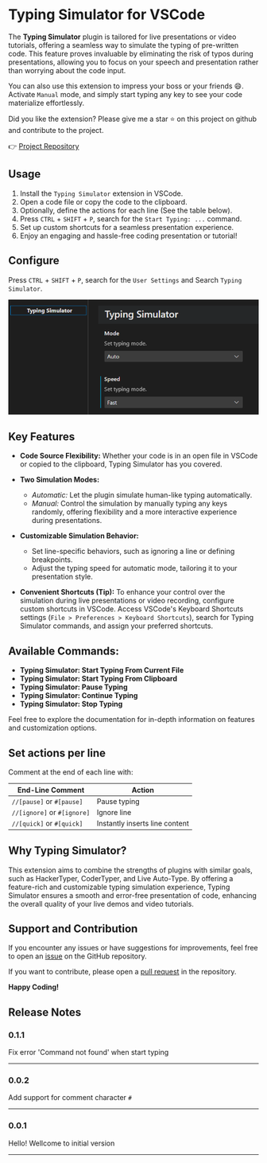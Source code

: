# Typing Simulator for VSCode

The **Typing Simulator** plugin is tailored for live presentations or video tutorials, offering a seamless way to simulate the typing of pre-written code. This feature proves invaluable by eliminating the risk of typos during presentations, allowing you to focus on your speech and presentation rather than worrying about the code input.

You can also use this extension to impress your boss or your friends 😄. Activate `Manual` mode, and simply start typing any key to see your code materialize effortlessly.

Did you like the extension? Please give me a star ⭐ on this project on github and contribute to the project.

👉 [Project Repository](https://github.com/marcosgomesneto/typing-simulator)

## Usage

1. Install the `Typing Simulator` extension in VSCode.
2. Open a code file or copy the code to the clipboard.
3. Optionally, define the actions for each line (See the table below).
4. Press `CTRL` + `SHIFT` + `P`, search for the `Start Typing: ...` command.
5. Set up custom shortcuts for a seamless presentation experience.
6. Enjoy an engaging and hassle-free coding presentation or tutorial!

## Configure

Press `CTRL` + `SHIFT` + `P`, search for the `User Settings` and Search `Typing Simulator`.

![screenshot](https://raw.githubusercontent.com/marcosgomesneto/typing-simulator/main/resources/configuration.png)

## Key Features

- **Code Source Flexibility:** Whether your code is in an open file in VSCode or copied to the clipboard, Typing Simulator has you covered.

- **Two Simulation Modes:**

  - _Automatic:_ Let the plugin simulate human-like typing automatically.
  - _Manual:_ Control the simulation by manually typing any keys randomly, offering flexibility and a more interactive experience during presentations.

- **Customizable Simulation Behavior:**

  - Set line-specific behaviors, such as ignoring a line or defining breakpoints.
  - Adjust the typing speed for automatic mode, tailoring it to your presentation style.

- **Convenient Shortcuts (Tip):** To enhance your control over the simulation during live presentations or video recording, configure custom shortcuts in VSCode. Access VSCode's Keyboard Shortcuts settings (`File > Preferences > Keyboard Shortcuts`), search for Typing Simulator commands, and assign your preferred shortcuts.

## Available Commands:

- **Typing Simulator: Start Typing From Current File**
- **Typing Simulator: Start Typing From Clipboard**
- **Typing Simulator: Pause Typing**
- **Typing Simulator: Continue Typing**
- **Typing Simulator: Stop Typing**

Feel free to explore the documentation for in-depth information on features and customization options.

## Set actions per line

Comment at the end of each line with:

| End-Line Comment            | Action                         |
| --------------------------- | ------------------------------ |
| `//[pause]` or `#[pause]`   | Pause typing                   |
| `//[ignore]` or `#[ignore]` | Ignore line                    |
| `//[quick]` or `#[quick]`   | Instantly inserts line content |

## Why Typing Simulator?

This extension aims to combine the strengths of plugins with similar goals, such as HackerTyper, CoderTyper, and Live Auto-Type. By offering a feature-rich and customizable typing simulation experience, Typing Simulator ensures a smooth and error-free presentation of code, enhancing the overall quality of your live demos and video tutorials.

## Support and Contribution

If you encounter any issues or have suggestions for improvements, feel free to open an [issue](https://github.com/marcosgomesneto/typing-simulator/issues) on the GitHub repository.

If you want to contribute, please open a [pull request](https://github.com/marcosgomesneto/typing-simulator/pulls) in the repository.

**Happy Coding!**

## Release Notes

### 0.1.1

Fix error 'Command not found' when start typing

---

### 0.0.2

Add support for comment character `#`

---

### 0.0.1

Hello! Wellcome to initial version

---
